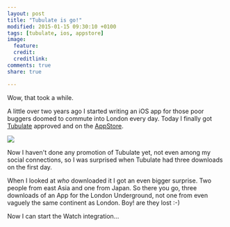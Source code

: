 ```yaml
---
layout: post
title: "Tubulate is go!"
modified: 2015-01-15 09:30:10 +0100
tags: [tubulate, ios, appstore]
image:
  feature: 
  credit: 
  creditlink: 
comments: true
share: true

---
```


Wow, that took a while. 

A little over two years ago I started writing an iOS app for those poor buggers doomed to commute into London every day. Today I finally got [Tubulate](http://www.designedincroxleygreen.com "Visit Tubulate Web Page") approved and on the [AppStore](https://itunes.apple.com/gb/app/tubulate/id965526109?mt=8 "Open the app store to see the app").

<img class="dosShot screenShot"  src="../../images/2015-02-15-tubulate-is-go/ipadAndPhone.png"  />

Now I haven't done any promotion of Tubulate yet, not even among my social connections, so I was surprised when  Tubulate had three downloads on the first day. 

When I looked at _who_ downloaded it I got an even  bigger surprise. Two people from east Asia and one from Japan.  So there you go, three downloads of an App for the London Underground, not one from even vaguely the same continent as London. Boy! are they lost :-)

Now  I can  start the  <i class="fa fa-apple small"></i> Watch integration...  

